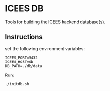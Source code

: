 # ICEES DB

Tools for building the ICEES backend database(s).

## Instructions

set the following environment variables:

```text
ICEES_PORT=5432
ICEES_HOST=db
DB_PATH=./db/data
```

Run:

```bash
./initdb.sh
```

